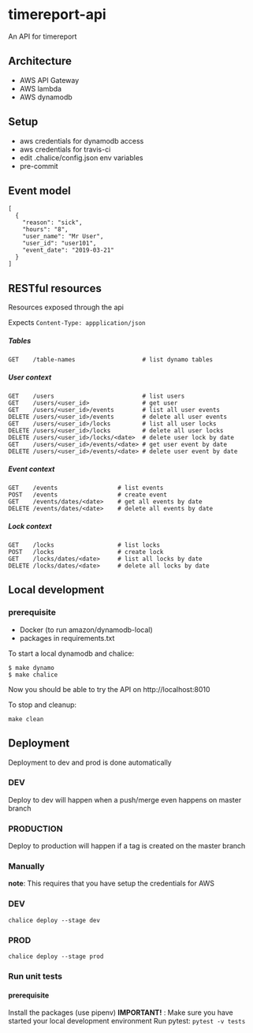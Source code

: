 # timereport-api
An API for timereport

## Architecture
* AWS API Gateway
* AWS lambda
* AWS dynamodb

## Setup

- aws credentials for dynamodb access
- aws credentials for travis-ci
- edit .chalice/config.json env variables
- pre-commit

## Event model
```
[
  {
    "reason": "sick",
    "hours": "8",
    "user_name": "Mr User",
    "user_id": "user101",
    "event_date": "2019-03-21"
  }
]
```

## RESTful resources

Resources exposed through the api

Expects `Content-Type: appplication/json`

##### Tables
```
GET    /table-names                   # list dynamo tables
```

##### User context
```
GET    /users                         # list users
GET    /users/<user_id>               # get user
GET    /users/<user_id>/events        # list all user events
DELETE /users/<user_id>/events        # delete all user events
GET    /users/<user_id>/locks         # list all user locks
DELETE /users/<user_id>/locks         # delete all user locks
DELETE /users/<user_id>/locks/<date>  # delete user lock by date
GET    /users/<user_id>/events/<date> # get user event by date
DELETE /users/<user_id>/events/<date> # delete user event by date
```

##### Event context
```
GET    /events                 # list events
POST   /events                 # create event
GET    /events/dates/<date>    # get all events by date
DELETE /events/dates/<date>    # delete all events by date
```

##### Lock context
```
GET    /locks                  # list locks
POST   /locks                  # create lock
GET    /locks/dates/<date>     # list all locks by date
DELETE /locks/dates/<date>     # delete all locks by date
```

## Local development

### prerequisite
- Docker (to run amazon/dynamodb-local)
- packages in requirements.txt

To start a local dynamodb and chalice:
```
$ make dynamo
$ make chalice
```
Now you should be able to try the API on http://localhost:8010

To stop and cleanup:
```
make clean
```

## Deployment
Deployment to dev and prod is done automatically

### DEV
Deploy to dev will happen when a push/merge even happens on master branch

### PRODUCTION
Deploy to production will happen if a tag is created on the master branch

### Manually
__note__: This requires that you have setup the credentials for AWS

### DEV
`chalice deploy --stage dev`
### PROD
`chalice deploy --stage prod`

### Run unit tests
#### prerequisite
Install the packages (use pipenv)
__IMPORTANT!__ : Make sure you have started your local development environment
Run pytest:
`pytest -v tests`
